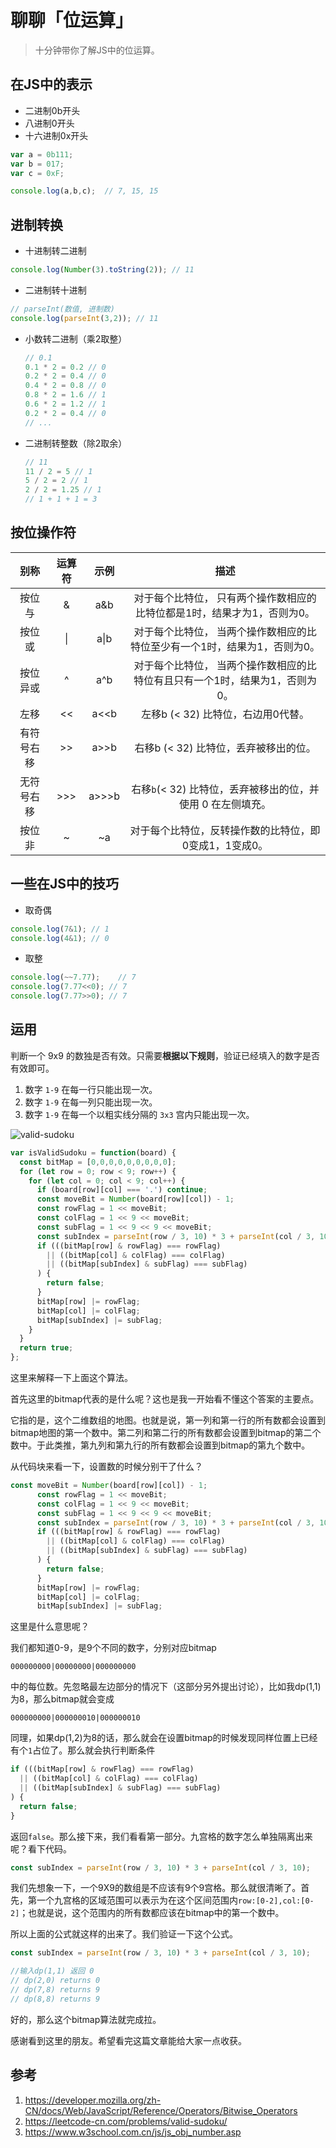 # 聊聊「位运算」


> 十分钟带你了解JS中的位运算。

## 在JS中的表示

- 二进制0b开头
- 八进制0开头
- 十六进制0x开头

```js
var a = 0b111;
var b = 017;
var c = 0xF;

console.log(a,b,c);  // 7, 15, 15
```

## 进制转换

- 十进制转二进制

```js
console.log(Number(3).toString(2)); // 11
```

- 二进制转十进制

```js
// parseInt(数值, 进制数)
console.log(parseInt(3,2)); // 11
```

- 小数转二进制（乘2取整）

  ```js
  // 0.1
  0.1 * 2 = 0.2 // 0
  0.2 * 2 = 0.4 // 0
  0.4 * 2 = 0.8 // 0
  0.8 * 2 = 1.6 // 1
  0.6 * 2 = 1.2 // 1
  0.2 * 2 = 0.4 // 0
  // ...
  ```

- 二进制转整数（除2取余）

  ```js
  // 11
  11 / 2 = 5 // 1
  5 / 2 = 2 // 1
  2 / 2 = 1.25 // 1 
  // 1 + 1 + 1 = 3
  ```

## 按位操作符

|    别称    | 运算符 | 示例  |                             描述                             |
| :--------: | :----: | :---: | :----------------------------------------------------------: |
|   按位与   |   &    |  a&b  | 对于每个比特位， 只有两个操作数相应的比特位都是1时，结果才为1，否则为0。 |
|   按位或   |   \|   | a\|b  | 对于每个比特位， 当两个操作数相应的比特位至少有一个1时，结果为1，否则为0。 |
|  按位异或  |   ^    |  a^b  | 对于每个比特位， 当两个操作数相应的比特位有且只有一个1时，结果为1，否则为0。 |
|    左移    |   <<   | a<<b  |              左移b (< 32) 比特位，右边用0代替。              |
| 有符号右移 |   >>   | a>>b  |            右移b (< 32) 比特位，丢弃被移出的位。             |
| 无符号右移 |  >>>   | a>>>b | 右移` b `(< 32) 比特位，丢弃被移出的位，并使用 0 在左侧填充。 |
|   按位非   |   ~    |  ~a   |    对于每个比特位，反转操作数的比特位，即0变成1，1变成0。    |

## 一些在JS中的技巧

- 取奇偶

```js
console.log(7&1); // 1
console.log(4&1); // 0
```

- 取整

```js
console.log(~~7.77);    // 7
console.log(7.77<<0); // 7
console.log(7.77>>0); // 7
```

## 运用

判断一个 9x9 的数独是否有效。只需要**根据以下规则**，验证已经填入的数字是否有效即可。

1. 数字 `1-9` 在每一行只能出现一次。
2. 数字 `1-9` 在每一列只能出现一次。
3. 数字 `1-9` 在每一个以粗实线分隔的 `3x3` 宫内只能出现一次。

![valid-sudoku](/images/bit/valid-sudoku.png)

```js
var isValidSudoku = function(board) {
  const bitMap = [0,0,0,0,0,0,0,0,0];
  for (let row = 0; row < 9; row++) {
    for (let col = 0; col < 9; col++) {
      if (board[row][col] === '.') continue;
      const moveBit = Number(board[row][col]) - 1;
      const rowFlag = 1 << moveBit;
      const colFlag = 1 << 9 << moveBit;
      const subFlag = 1 << 9 << 9 << moveBit;
      const subIndex = parseInt(row / 3, 10) * 3 + parseInt(col / 3, 10);
      if (((bitMap[row] & rowFlag) === rowFlag)
        || ((bitMap[col] & colFlag) === colFlag)
        || ((bitMap[subIndex] & subFlag) === subFlag)
      ) {
        return false;
      }
      bitMap[row] |= rowFlag;
      bitMap[col] |= colFlag;
      bitMap[subIndex] |= subFlag;
    }
  }
  return true;
};
```

这里来解释一下上面这个算法。

首先这里的bitmap代表的是什么呢？这也是我一开始看不懂这个答案的主要点。

它指的是，这个二维数组的地图。也就是说，第一列和第一行的所有数都会设置到bitmap地图的第一个数中。第二列和第二行的所有数都会设置到bitmap的第二个数中。于此类推，第九列和第九行的所有数都会设置到bitmap的第九个数中。

从代码块来看一下，设置数的时候分别干了什么？

```js
const moveBit = Number(board[row][col]) - 1;
      const rowFlag = 1 << moveBit;
      const colFlag = 1 << 9 << moveBit;
      const subFlag = 1 << 9 << 9 << moveBit;
      const subIndex = parseInt(row / 3, 10) * 3 + parseInt(col / 3, 10);
      if (((bitMap[row] & rowFlag) === rowFlag)
        || ((bitMap[col] & colFlag) === colFlag)
        || ((bitMap[subIndex] & subFlag) === subFlag)
      ) {
        return false;
      }
      bitMap[row] |= rowFlag;
      bitMap[col] |= colFlag;
      bitMap[subIndex] |= subFlag;
```

这里是什么意思呢？

我们都知道0-9，是9个不同的数字，分别对应bitmap

`000000000|00000000|000000000`

中的每位数。先忽略最左边部分的情况下（这部分另外提出讨论），比如我dp(1,1)为8，那么bitmap就会变成

`000000000|000000010|000000010`

同理，如果dp(1,2)为8的话，那么就会在设置bitmap的时候发现同样位置上已经有个`1`占位了。那么就会执行判断条件

```js
if (((bitMap[row] & rowFlag) === rowFlag)
  || ((bitMap[col] & colFlag) === colFlag)
  || ((bitMap[subIndex] & subFlag) === subFlag)
) {
  return false;
}
```

返回`false`。那么接下来，我们看看第一部分。九宫格的数字怎么单独隔离出来呢？看下代码。

```js
const subIndex = parseInt(row / 3, 10) * 3 + parseInt(col / 3, 10);
```

我们先想象一下，一个9X9的数组是不应该有9个9宫格。那么就很清晰了。首先，第一个九宫格的区域范围可以表示为在这个区间范围内`row:[0-2],col:[0-2]`；也就是说，这个范围内的所有数都应该在bitmap中的第一个数中。

所以上面的公式就这样的出来了。我们验证一下这个公式。

```js
const subIndex = parseInt(row / 3, 10) * 3 + parseInt(col / 3, 10);

//输入dp(1,1) 返回 0
// dp(2,0) returns 0
// dp(7,8) returns 9
// dp(8,8) returns 9
```

好的，那么这个bitmap算法就完成拉。

感谢看到这里的朋友。希望看完这篇文章能给大家一点收获。

## 参考

1. <https://developer.mozilla.org/zh-CN/docs/Web/JavaScript/Reference/Operators/Bitwise_Operators>
2. <https://leetcode-cn.com/problems/valid-sudoku/>
3. <https://www.w3school.com.cn/js/js_obj_number.asp>

